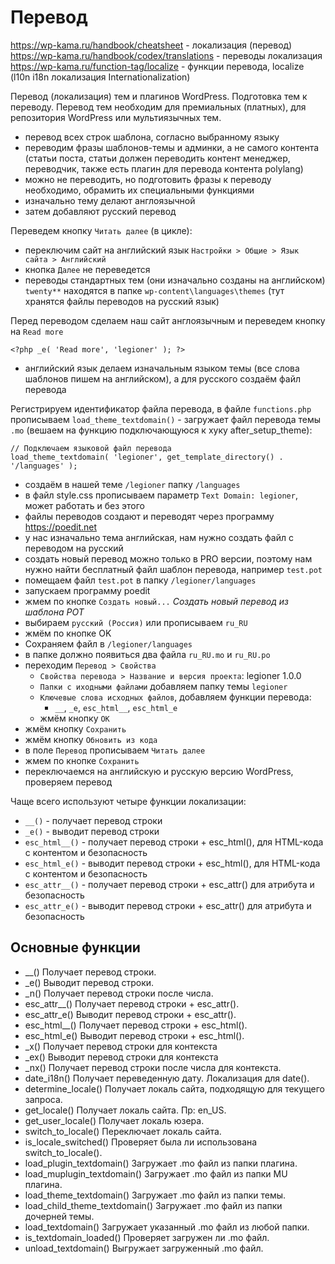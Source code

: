 # Перевод
https://wp-kama.ru/handbook/cheatsheet - локализация (перевод)  
https://wp-kama.ru/handbook/codex/translations - переводы локализация  
https://wp-kama.ru/function-tag/localize - функции перевода, localize (l10n i18n локализация Internationalization)

Перевод (локализация) тем и плагинов WordPress. Подготовка тем к переводу. Перевод тем необходим для премиальных (платных), для репозитория WordPress или мультиязычных тем.

- перевод всех строк шаблона, согласно выбранному языку
- переводим фразы шаблонов-темы и админки, а не самого контента (статьи поста, статьи должен переводить контент менеджер, переводчик, также есть плагин для перевода контента polylang)
- можно не переводить, но подготовить фразы к переводу необходимо, обрамить их специальными функциями
- изначально тему делают англоязычной
- затем добавляют русский перевод

Переведем кнопку `Читать далее` (в цикле):
- переключим сайт на английский язык `Настройки > Общие > Язык сайта > Английский`
- кнопка `Далее` не переведется
- переводы стандартных тем (они изначально созданы на английском) `twenty**` находятся в папке `wp-content\languages\themes` (тут хранятся файлы переводов на русский язык)

Перед переводом сделаем наш сайт англоязычным и переведем кнопку на `Read more`

    <?php _e( 'Read more', 'legioner' ); ?>

- английский язык делаем изначальным языком темы (все слова шаблонов пишем на английском), а для русского создаём файл перевода

Регистрируем идентификатор файла перевода, в файле `functions.php` прописываем `load_theme_textdomain()` - загружает файл перевода темы `.mo` (вешаем на функцию подключающуюся к хуку after_setup_theme):

    // Подключаем языковой файл перевода
    load_theme_textdomain( 'legioner', get_template_directory() . '/languages' );

- создаём в нашей теме `/legioner` папку `/languages`
- в файл style.css прописываем параметр `Text Domain: legioner`, может работать и без этого
- файлы переводов создают и переводят через программу https://poedit.net
- у нас изначально тема английская, нам нужно создать файл с переводом на русский
- создать новый перевод можно только в PRO версии, поэтому нам нужно найти бесплатный файл шаблон перевода, например `test.pot`
- помещаем файл `test.pot` в папку `/legioner/languages`
- запускаем программу poedit
- жмем по кнопке `Создать новый...` *Создать новый перевод из шаблона POT*
- выбираем `русский (Россия)` или прописываем `ru_RU`
- жмём по кнопке OK
- Сохраняем файл в `/legioner/languages`
- в папке должно появиться два файла `ru_RU.mo` и `ru_RU.po`
- переходим `Перевод > Свойства`
  - `Свойства перевода > Название и версия проекта`: legioner 1.0.0
  - `Папки с иходными файлами` добавляем папку темы `legioner`
  - `Ключевые слова исходных файлов`, добавляем функции перевода:
    - `__`, `_e`, `esc_html__`, `esc_html_e`
  - жмём кнопку `ОК`
- жмём кнопку `Сохранить`
- жмём кнопку `Обновить из кода`
- в поле `Перевод` прописываем `Читать далее`
- жмем по кнопке `Сохранить`
- переключаемся на английскую и русскую версию WordPress, проверяем перевод

Чаще всего используют четыре функции локализации:
- `__()` - получает перевод строки
- `_e()` - выводит перевод строки
- `esc_html__()` - получает перевод строки + esc_html(), для HTML-кода с контентом и безопасность
- `esc_html_e()` - выводит перевод строки + esc_html(), для HTML-кода с контентом и безопасность
- `esc_attr__()` - получает перевод строки + esc_attr() для атрибута и безопасность
- `esc_attr_e()` - выводит перевод строки + esc_attr() для атрибута и безопасность

## Основные функции
- __() Получает перевод строки.
- _e() Выводит перевод строки.
- _n() Получает перевод строки после числа.
- esc_attr__() Получает перевод строки + esc_attr().
- esc_attr_e() Выводит перевод строки + esc_attr().
- esc_html__() Получает перевод строки + esc_html().
- esc_html_e() Выводит перевод строки + esc_html().
- _x() Получает перевод строки для контекста
- _ex() Выводит перевод строки для контекста
- _nx() Получает перевод строки после числа для контекста.
- date_i18n() Получает переведенную дату. Локализация для date().
- determine_locale() Получает локаль сайта, подходящую для текущего запроса.
- get_locale() Получает локаль сайта. Пр: en_US.
- get_user_locale() Получает локаль юзера.
- switch_to_locale() Переключает локаль сайта.
- is_locale_switched() Проверяет была ли использована switch_to_locale().
- load_plugin_textdomain() Загружает .mo файл из папки плагина.
- load_muplugin_textdomain() Загружает .mo файл из папки MU плагина.
- load_theme_textdomain() Загружает .mo файл из папки темы.
- load_child_theme_textdomain() Загружает .mo файл из папки дочерней темы.
- load_textdomain() Загружает указанный .mo файл из любой папки.
- is_textdomain_loaded() Проверяет загружен ли .mo файл.
- unload_textdomain() Выгружает загруженный .mo файл.
